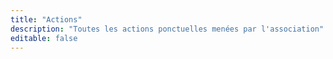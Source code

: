 ```yaml
---
title: "Actions"
description: "Toutes les actions ponctuelles menées par l'association"
editable: false
---
```

